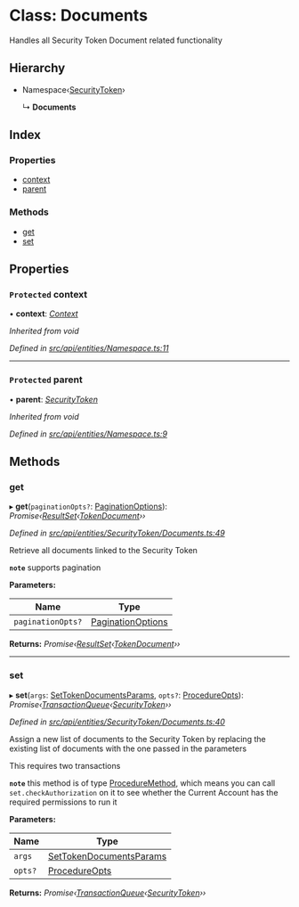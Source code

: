# Class: Documents

Handles all Security Token Document related functionality

## Hierarchy

* Namespace‹[SecurityToken](securitytoken.md)›

  ↳ **Documents**

## Index

### Properties

* [context](documents.md#protected-context)
* [parent](documents.md#protected-parent)

### Methods

* [get](documents.md#get)
* [set](documents.md#set)

## Properties

### `Protected` context

• **context**: *[Context](context.md)*

*Inherited from void*

*Defined in [src/api/entities/Namespace.ts:11](https://github.com/PolymathNetwork/polymesh-sdk/blob/da0f7fd7/src/api/entities/Namespace.ts#L11)*

___

### `Protected` parent

• **parent**: *[SecurityToken](securitytoken.md)*

*Inherited from void*

*Defined in [src/api/entities/Namespace.ts:9](https://github.com/PolymathNetwork/polymesh-sdk/blob/da0f7fd7/src/api/entities/Namespace.ts#L9)*

## Methods

###  get

▸ **get**(`paginationOpts?`: [PaginationOptions](../interfaces/paginationoptions.md)): *Promise‹[ResultSet](../interfaces/resultset.md)‹[TokenDocument](../interfaces/tokendocument.md)››*

*Defined in [src/api/entities/SecurityToken/Documents.ts:49](https://github.com/PolymathNetwork/polymesh-sdk/blob/da0f7fd7/src/api/entities/SecurityToken/Documents.ts#L49)*

Retrieve all documents linked to the Security Token

**`note`** supports pagination

**Parameters:**

Name | Type |
------ | ------ |
`paginationOpts?` | [PaginationOptions](../interfaces/paginationoptions.md) |

**Returns:** *Promise‹[ResultSet](../interfaces/resultset.md)‹[TokenDocument](../interfaces/tokendocument.md)››*

___

###  set

▸ **set**(`args`: [SetTokenDocumentsParams](../interfaces/settokendocumentsparams.md), `opts?`: [ProcedureOpts](../interfaces/procedureopts.md)): *Promise‹[TransactionQueue](transactionqueue.md)‹[SecurityToken](securitytoken.md)››*

*Defined in [src/api/entities/SecurityToken/Documents.ts:40](https://github.com/PolymathNetwork/polymesh-sdk/blob/da0f7fd7/src/api/entities/SecurityToken/Documents.ts#L40)*

Assign a new list of documents to the Security Token by replacing the existing list of documents with the one passed in the parameters

This requires two transactions

**`note`** this method is of type [ProcedureMethod](../interfaces/proceduremethod.md), which means you can call `set.checkAuthorization`
  on it to see whether the Current Account has the required permissions to run it

**Parameters:**

Name | Type |
------ | ------ |
`args` | [SetTokenDocumentsParams](../interfaces/settokendocumentsparams.md) |
`opts?` | [ProcedureOpts](../interfaces/procedureopts.md) |

**Returns:** *Promise‹[TransactionQueue](transactionqueue.md)‹[SecurityToken](securitytoken.md)››*
